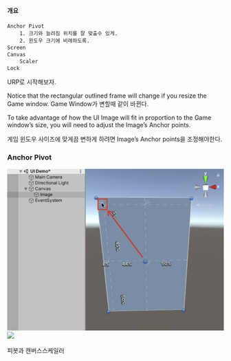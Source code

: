 #### 개요
```
Anchor Pivot
    1. 크기와 늘려짐 위치를 잘 맞출수 있게.
    2. 윈도우 크기에 비례하도록.
Screen
Canvas
    Scaler
Lock
```
URP로 시작해보자.


Notice that the rectangular outlined frame will change if you resize the Game window. 
Game Window가 변할때 같이 바뀐다.

To take advantage of how the UI Image will fit in proportion to the Game window’s size, 
you will need to adjust the Image’s Anchor points.

게임 윈도우 사이즈에 맞게끔 변하게 하려면 Image’s Anchor points을 조정해야한다.

### Anchor Pivot
![](2023-02-27-11-01-52.png)
![](https://connect-prd-cdn.unity.com/20201210/learn/images/3f285855-02c8-4875-9e63-c550f1ed7627_99.gif)

피봇과 캔버스스케일러